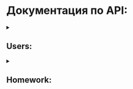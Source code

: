 
# Документация по API:
<details><summary><h2>Users:</h2></summary>
  
+ CodeConfirmationAPI:
  + Путь: ``api/v1/code_confirmation/`` 
  + Метод: ``POST``
  + Ограничение по доступности: ``нет``
  + Суть: получить код для входа в систему
  + Действие: отправляет запрос на сервер для создания записи в таблице ``SignIn``, данные в которой будут использованы при входе/регистрации
  + Параметры: 
    + ``api_key`` - ``str`` апи ключ 
    + ``telegram_id`` - ``int`` уникальный ``id`` пользователя в телеграм
    + ``confirmation_code`` - ``int`` 6и значный код идентификации, который был выдан пользователю
    + ``name`` - ``str``  текущее имя пользователя в Telegram
  + Возвращает:
    + ``HttpResponse``: ``Информация о пользователе {telegram_id} успешно внесена в таблицу SignIN``  
+ CreateUserAPI:
  + Путь: ``api/v1/create_user/`` 
  + Метод: ``POST``
  + Ограничение по доступности: ``нет``
  + Суть: создать аккаунт
  + Действие: отправляет запрос на сервер для создания записи в таблицах ``auth.user`` и ``users.user``
  + Параметры: 
    + ``api_key`` - ``str`` апи ключ 
    + ``telegram_id`` - ``int`` уникальный ``id`` пользователя в телеграм
    + ``name`` - ``str``  текущее имя пользователя в Telegram
    + ``grade`` - ``int`` номера класса
    + ``letter`` - ``str`` литера класса
    + ``group`` - ``int`` группа класса
  + Возвращает:
    + ``HttpResponse``:
      + ``Successful``
      + ``Пользователь уже существует``  
+ GetContactsAPI:  
  + Путь: ``api/v1/get_contacts/``  
  + Метод: ``POST``
  + Ограничение по доступности: ``нет``
  + Суть: получить текущие имя и фамилию пользователя
  + Действие: возвращает ``first_name`` и ``last_name`` указанного пользователя
  + Параметры: 
  + ``api_key`` - ``str`` апи ключ 
  + ``telegram_id`` - ``int`` уникальный ``id`` пользователя-отправителя в телеграм
  + Возвращает:
  + ``JSON``:  
  + ``first_name``: ``str``  
  + ``last_name``: ``str``  
  + ``POST``  
+ ChangeContactsAPI:  
  + Путь: ``api/v1/change_contacts/``   
  + Метод: ``POST``  
  + Ограничение по доступности: ``нет``
  + Суть: изменить имя и фамилию текущего пользователя
  + Действие: изменяет ``first_name`` и ``last_name`` указанного пользователя
  + Параметры: 
  + ``api_key`` - ``str`` апи ключ 
  + ``telegram_id`` - ``int`` уникальный ``id`` пользователя-отправителя в телеграм
  + ``first_name`` - ``str`` новое имя пользователя 
  + ``last_name`` - ``str`` новая фамилия пользователя
  + Возвращает:
  + ``HttpResponse``:
  + ``Successful``
+ ChangeGradeLetterAPI:
  + Путь: ``api/v1/change_grade_letter/`` 
  + Метод: ``POST``
  + Ограничение по доступности: ``user``/``superuser``
  + Суть: изменить класс/литеру
  + Действие: по запросу меняет данные о пользователе в таблице ``Users``
  + Параметры: 
    + ``api_key`` - ``str`` апи ключ 
    + ``telegram_id`` - ``int`` уникальный ``id`` пользователя-отправителя в телеграм
    + ``grade`` - ``int`` класс
    + ``letter`` - ``int`` литера
  + Возвращает:
      + ``HttpResponse``:
        + ``Successful``
+ GetChatModeAPI:
  + Путь: ``api/v1/get_chat_mode/`` 
  + Метод: ``POST``
  + Ограничение по доступности: ``нет``
  + Суть: получить текущее значение ``chatmode`` у пользователя
  + Действие: возвращает текущее значение ``chatmode``
  + Параметры: 
  + ``api_key`` - ``str`` апи ключ 
  + ``telegram_id`` - ``int`` уникальный ``id`` пользователя-отправителя в телеграм
  + Возвращает:
  + ``JSON``:  
    ``chat_mode`` - ``bool``  
+ ChangeChatModeAPI:
  + Путь: ``api/v1/change_chat_mode/`` 
  + Метод: ``POST``
  + Ограничение по доступности: ``нет``
  + Суть: изменить текущее значение ``chatmode`` у пользователя
  + Действие: отправляет запрос на изменение ``chatmode`` пользователя в таблице ``Users``
  + Параметры: 
  + ``api_key`` - ``str`` апи ключ 
  + ``telegram_id`` - ``int`` уникальный ``id`` пользователя-отправителя в телеграм
  + Возвращает:
  + ``JSON``:  
    ``chat_mode`` - ``bool``  
+ GetQuotesAPI:
  + Путь: ``api/v1/get_quotes_status/`` 
  + Метод: ``POST``
  + Ограничение по доступности: ``нет``
  + Суть: получить текущее значение ``show_quotes`` у пользователя
  + Действие: возвращает текущее значение ``show_quotes``
  + Параметры: 
  + ``api_key`` - ``str`` апи ключ 
  + ``telegram_id`` - ``int`` уникальный ``id`` пользователя-отправителя в телеграм
  + Возвращает:
  + ``JSON``:  
    ``quotes_status`` - ``bool``  
+ ChangeQuotesAPI:
  + Путь: ``api/v1/change_quotes/`` 
  + Метод: ``POST``
  + Ограничение по доступности: ``нет``
  + Суть: изменить текущее значение ``show_quotes`` у пользователя
  + Действие: отправляет запрос на изменение ``show_quotes`` пользователя в таблице ``Users``
  + Параметры: 
  + ``api_key`` - ``str`` апи ключ 
  + ``telegram_id`` - ``int`` уникальный ``id`` пользователя-отправителя в телеграм
  + Возвращает:
  + ``JSON``:  
    ``quotes_status`` - ``bool``  
+ ShowBecomeAdminAPI:
  + Путь: ``api/v1/show_become_admin/`` 
  + Метод: ``POST``
  + Ограничение по доступности: ``superuser``
  + Суть: получить все заявки на становление администратором
  + Действие: возвращает с сервера все заявки на становление администратором с таблички ``BecomeAdmin``
  + Параметры: 
  + ``api_key`` - ``str`` апи ключ 
  + ``telegram_id`` - ``int`` уникальный ``id`` пользователя в телеграм
  + Возвращает: 
    + ``JSON`` list of dictionaries with:  
    ``id``: ``int``,  
    ``grade``: ``int``,  
    ``letter``: ``"str"``,  
    ``group``: ``int``,  
    ``first_name``: ``"str"``,  
    ``last_name``: ``"str"``,  
    ``telegram_id``: ``int``  
+ BecomeAdminAPI:
  + Путь: ``api/v1/become_admin/`` 
  + Метод: ``POST``
  + Ограничение по доступности: ``нет``
  + Суть: отправить заявку на становление администратором
  + Действие: отправляет на сервер запрос, данные из которого записываются в табличку ``BecomeAdmin`` 
  + Параметры: 
  + ``api_key`` - апи ключ 
  + ``telegram_id`` - уникальный ``id`` пользователя в телеграм
  + Возвращает: 
    + ``HttpResponse``:
      + ``You are already admin``
      + ``You are superuser, damn``
      + ``Already have request``
      + ``Successful``
      + ``Wait pls``
+ AcceptDeclineBecomeAdminAPI:
  + Путь: ``api/v1/become_admin_accept_decline/`` 
  + Метод: ``POST``
  + Ограничение по доступности: ``superuser``
  + Суть: принять\отклонить заявку на администратора
  + Действие: меняет статус конкретного пользователя на администратора и/или удаляет запись на становление в таблице ``BecomeAdmin``
  + Параметры: 
    + ``api_key`` - ``str`` апи ключ 
    + ``telegram_id`` - ``int`` уникальный ``id`` пользователя-отправителя в телеграм
    + ``decision`` - ``accept``/``decline`` вердикт
  + Возвращает:
      + ``HttpResponse``:
        + ``Это кто? Я такого не знаю``
        + ``Successful accepted``
        + ``Successful declined``
+ IsUserInSystemAPI:
  + Путь: ``api/v1/is_user_in_system/`` 
  + Метод: ``POST``
  + Ограничение по доступности: ``нет``
  + Суть: узнать есть ли пользователь в системе
  + Действие: пытается получить пользователя по его ``telegram_id``
  + Параметры: 
    + ``api_key`` - ``str`` апи ключ  
    + ``telegram_id`` - ``int`` уникальный ``id`` пользователя-отправителя в телеграм  
  + Возвращает:  
      + ``HttpResponse``:  
        + ``True``/``False``  
+ GetAdminsAPI:
  + Путь: ``api/v1/get_admins/`` 
  + Метод: ``POST``
  + Ограничение по доступности: ``нет``
  + Суть: узнать кто в твоём классе админ
  + Действие: получает из ``Users`` данные о пользователях-администраторах
  + Параметры: 
    + ``api_key`` - ``str`` апи ключ  
    + ``telegram_id`` - ``int`` уникальный ``id`` пользователя-отправителя в телеграм 
  + Возвращает:  
      + ``JSON``:  
        + ``list`` of dictionaries with:  
      ``telegram_id`` - ``int``  
      ``group`` - ``int``  
      ``user``: {  
        ``first_name`` - ``str``  
        ``last_name`` - ``str``  
        }  
+ IsUserAdminAPI:
  + Путь: ``api/v1/is_user_admin/`` 
  + Метод: ``POST``
  + Ограничение по доступности: ``нет``
  + Суть: узнать права пользователя
  + Действие: получает из ``Users.user`` данные о статусе пользователя
  + Параметры: 
    + ``api_key`` - ``str`` апи ключ  
    + ``telegram_id`` - ``int`` уникальный ``id`` пользователя-отправителя в телеграм 
  + Возвращает:  
      + ``JSON``:   
      ``is_admin`` - ``bool``  
      ``is_superuser`` - ``bool``  
</details>
<details><summary><h2>Homework:</h2></summary>

+ GetLastHomeworkAllSubjectsAPI:
  + Путь: ``api/v1/get_last_homework_all_subjects/`` 
  + Метод: ``POST``
  + Ограничение по доступности: ``нет``
  + Суть: получить дз последнее по всем предметам
  + Действие: при запросе - возвращает по каждому из предметов последнее дз 
  + Параметры: 
    + ``api_key`` - ``str`` апи ключ 
    + ``telegram_id`` - ``int`` уникальный ``id`` пользователя-отправителя в телеграм
  + Возвращает:
      + ``JSON``:  
      ``subject``: {
        ``id``: ``int``,  
        ``description``: ``str``,  
        ``subject``: ``"str"``,  
        ``group``: ``int``,  
        ``created_at``: ``datetime``,  
        ``author``: ``str``,  
        ``images``: ``list``,   
        ``files``: ``list``,  
      }
+ GetOneSubjectAPI:
  + Путь: ``api/v1/get_homework_for_subject/`` 
  + Метод: ``POST``
  + Ограничение по доступности: ``нет``
  + Суть: получить дз последнее по конкретному предмету
  + Действие: возвращает последнее дз по отправленному в запросе предмету 
  + Параметры: 
    + ``api_key`` - ``str`` апи ключ 
    + ``telegram_id`` - ``int`` уникальный ``id`` пользователя-отправителя в телеграм
    + ``subject`` - ``str`` название запрашиваемого предмета  
    + ``use_abbreviation`` - ``bool`` send subject abbreviation instead of name (optional)  
  + Возвращает:
      + ``HttpResponse``:
        + ``Does not exist``
      + ``JSON``:
        ``id``: ``int``,  
        ``description``: ``str``,  
        ``subject``: ``"str"``,
        ``group``: ``int``,  
        ``created_at``: ``datetime``,
        ``author``: ``str``,  
        ``images``: ``list``,   
        ``files``: ``list``,  
+ GetAllHomeworkFromDateAPI:
  + Путь: ``api/v1/get_homework_from_date/`` 
  + Метод: ``POST``
  + Ограничение по доступности: ``нет``
  + Суть: получить дз за дату
  + Действие: возвращает все дз по отправленной в запросе дате 
  + Параметры: 
    + ``api_key`` - ``str`` апи ключ 
    + ``telegram_id`` - ``int`` уникальный ``id`` пользователя-отправителя в телеграм
    + ``date`` - ``datetime`` дата в формате ``yy.mm.dd``
  + Возвращает:
      + ``HttpResponse``:
        + ``Does not exist``
      + ``JSON``:  
      ``subject``: {
        ``id``: ``int``,  
        ``description``: ``str``,  
        ``subject``: ``"str"``,  
        ``group``: ``"int"``,  
        ``created_at``: ``datetime``,
        ``author``: ``str``,  
        ``images``: ``list``,   
        ``files``: ``list``,  
      }
+ GetHomeworkFromIdAPI:
  + Путь: ``api/v1/get_homework_from_id/`` 
  + Метод: ``POST``
  + Ограничение по доступности: ``нет``
  + Суть: получить дз последнее по его ``id``
  + Действие: возвращает дз с указанным ``id`` 
  + Параметры: 
    + ``api_key`` - ``str`` апи ключ 
    + ``telegram_id`` - ``int`` уникальный ``id`` пользователя-отправителя в телеграм
    + ``homework_id`` - ``int`` id домашки
  + Возвращает:
      + ``HttpResponse``:
        + ``Undefined``
        + ``Does not exist``
      + ``JSON``:    
        ``id``: ``int``,
        ``description``: ``str``,  
        ``subject``: ``"str"``,  
        ``group``: ``"int"``,  
        ``created_at``: ``datetime``,  
        ``author``: ``str``,  
        ``images``: ``list``,   
        ``files``: ``list``,  
+ GetTomorrowHomeworkAPI:
  + Путь: ``api/v1/get_tomorrow_homework/`` 
  + Метод: ``POST``
  + Ограничение по доступности: ``нет``
  + Суть: получить дз на следующий день
  + Действие: получает последнюю домашку по каждому предмету **завтра** (по расписанию)
  + Параметры: 
    + ``api_key`` - ``str`` апи ключ 
    + ``telegram_id`` - ``int`` уникальный ``id`` пользователя-отправителя в телеграм
    + ``homework_id`` - ``int`` id домашки
  + Возвращает:
      + ``JSON``:  
        ``lesson``: {  
          ``id``: ``int``,
          ``description``: ``str``,  
          ``subject``: ``"str"``,  
          ``group``: ``"int"``,  
          ``created_at``: ``datetime``,
          ``author``: ``str``,  
          ``images``: ``list``,   
          ``files``: ``list``,  
          ``data``: ``boolean``,  
        }  
+ AddHomeWorkAPI:
  + Путь: ``api/v1/add_homework/`` 
  + Метод: ``POST``
  + Ограничение по доступности: ``staff``/``superuser``
  + Суть: добавить дз
  + Действие: при запросе добавляет изображения, файлы в таблицы ``Images``, ``Files``. И создает с ними запись о домашнем задании в таблице ``Homework`` 
  + Параметры: 
    + ``api_key`` - ``str`` апи ключ 
    + ``telegram_id`` - ``int`` уникальный ``id`` пользователя-отправителя в телеграм
    + ``subject`` - ``str`` название предмета
    + ``description`` - ``str`` описание домашнего задания
    + ``images`` - ``list`` массив of ``str`` путей к изображениям 
    + ``files`` - ``list`` массив of ``str`` путей к файлам
  + Возвращает:
      + ``HttpResponse``:
        + ``Successful``
+ EditHomeworkDescriptionAPI:
  + Путь: ``api/v1/edit_homework_description/`` 
  + Метод: ``POST``
  + Ограничение по доступности: ``staff``/``superuser``
  + Суть: изменить описание у домашки
  + Действие: при запросе меняет запись о домашнем задании в таблице ``Homework`` 
  + Параметры: 
    + ``api_key`` - ``str`` апи ключ 
    + ``telegram_id`` - ``int`` уникальный ``id`` пользователя-отправителя в телеграм
    + ``homework_id`` - ``int`` id домашки
    + ``description`` - ``str`` описание домашнего задания
  + Возвращает:
      + ``HttpResponse``:
        + ``Does not exist`` 
        + ``Successful``
+ EditHomeworkImagesAPI:
  + Путь: ``api/v1/edit_homework_images/`` 
  + Метод: ``POST``
  + Ограничение по доступности: ``staff``/``superuser``
  + Суть: изменить изображения у домашки
  + Действие: при запросе меняет запись о домашнем задании в таблице ``Homework`` 
  + Параметры: 
    + ``api_key`` - ``str`` апи ключ 
    + ``telegram_id`` - ``int`` уникальный ``id`` пользователя-отправителя в телеграм
    + ``homework_id`` - ``int`` id домашки
    + ``"images"`` - ``list`` of ``str`` путей к изображениям
  + Возвращает:
      + ``HttpResponse``:
        + ``Does not exist`` 
        + ``Successful``
+ EditHomeworkFilesAPI:
  + Путь: ``api/v1/edit_homework_files/`` 
  + Метод: ``POST``
  + Ограничение по доступности: ``staff``/``superuser``
  + Суть: изменить файлы у домашки
  + Действие: при запросе меняет запись о домашнем задании в таблице ``Homework`` 
  + Параметры: 
    + ``api_key`` - ``str`` апи ключ 
    + ``telegram_id`` - ``int`` уникальный ``id`` пользователя-отправителя в телеграм
    + ``homework_id`` - ``int`` id домашки
    + ``"files"`` - ``list`` of ``str`` путей к файлам
  + Возвращает:
      + ``HttpResponse``:
        + ``Does not exist`` 
        + ``Successful``
+ DeleteHomeworkAPI:
  + Путь: ``api/v1/delete_homework/`` 
  + Метод: ``POST``
  + Ограничение по доступности: ``staff``/``superuser``
  + Суть: удалить дз по его ``id``
  + Действие: удаляет дз с указанным ``id`` 
  + Параметры: 
    + ``api_key`` - ``str`` апи ключ 
    + ``telegram_id`` - ``int`` уникальный ``id`` пользователя-отправителя в телеграм
    + ``homework_id`` - ``int`` id домашки
  + Возвращает:
      + ``HttpResponse``:
        + ``Does not exist``
        + ``Successful``
+ GetMailingAPI:
  + Путь: ``api/v1/get_mailing/`` 
  + Метод: ``POST``
  + Ограничение по доступности: ``зависящая``
  + Суть: получить все ``Mailing``'и
  + Действие: возвращает подходящие по уровню ``Mailing`` из: ``School``, ``Class``, ``Admin``
  + Параметры: 
    + ``api_key`` - ``str`` апи ключ 
    + ``telegram_id`` - ``int`` уникальный ``id`` пользователя-отправителя в телеграм
  + Возвращает:
      + ``JSON``:
      ``level``: {  
        ``id``: ``int``,  
        ``description``: ``str``,  
        ``subject``: ``"str"``,  
        ``group``: ``"int"``,  
        ``created_at``: ``datetime``,  
        ``author``: ``str``,  
        ``images``: ``list``,   
        ``files``: ``list``,  
      }
+ AddMailingAPI:
  + Путь: ``api/v1/add_mailing/`` 
  + Метод: ``POST``
  + Ограничение по доступности: ``зависящая``
  + Суть: добавить ``Mailing``'
  + Действие: добавляет ``Mailing`` в таблицу ``Homework`` с соответствующим уровнем
  + Параметры: 
    + ``api_key`` - ``str`` апи ключ 
    + ``telegram_id`` - ``int`` уникальный ``id`` пользователя-отправителя в телеграм
    + ``level`` - уровень оповещения ``school``/``admins``/``class``
    + ``description`` - описание оповещения
    + ``images`` - ``list`` of ``str`` путей к изображениям
    + ``files`` - ``list`` of ``str`` путей к файлам
  + Возвращает:
      + ``HttpResponse``:
        + ``Successful``
+ EditMailingAPI:
  + Путь: ``api/v1/edit_mailing/`` 
  + Метод: ``POST``
  + Ограничение по доступности: ``зависящая``
  + Суть: посмотреть какой ``Mailing`` будет изменен
  + Действие: возвращает ``Mailing`` по его ``homework_id``
  + Параметры: 
    + ``api_key`` - ``str`` апи ключ 
    + ``telegram_id`` - ``int`` уникальный ``id`` пользователя-отправителя в телеграм
    + ``homework_id`` - ``int`` id ``Mailing``'а
  + Возвращает:
      + ``HttpResponse``:
        + ``Does not exist``
      + ``JSON``:
        ``id``: ``int``,  
        ``grade``: ``int``,  
        ``letter``: ``"str"``,  
        ``description``: ``str``,  
        ``subject``: ``"str"``,  
        ``group``: ``"int"``,  
        ``created_at``: ``datetime``,  
        ``todo``: ``list``,  
        ``author``: ``str``,  
        ``images``: ``list``,   
        ``files``: ``list``,
+ EditMailingDescriptionAPI:
  + Путь: ``api/v1/edit_mailing_description/`` 
  + Метод: ``POST``
  + Ограничение по доступности: ``staff``/``superuser``
  + Суть: изменить описание у рассылки
  + Действие: при запросе меняет запись о рассылке в таблице ``Homework`` 
  + Параметры: 
    + ``api_key`` - ``str`` апи ключ 
    + ``telegram_id`` - ``int`` уникальный ``id`` пользователя-отправителя в телеграм
    + ``homework_id`` - ``int`` id рассылки
    + ``description`` - ``str`` описание домашнего задания
  + Возвращает:
      + ``HttpResponse``:
        + ``Does not exist`` 
        + ``Successful``
        + ``Error``
+ EditMailingImagesAPI:
  + Путь: ``api/v1/edit_mailing_images/`` 
  + Метод: ``POST``
  + Ограничение по доступности: ``staff``/``superuser``
  + Суть: изменить изображения у рассылки
  + Действие: при запросе меняет изображения связанные с указанной рассылкой 
  + Параметры: 
    + ``api_key`` - ``str`` апи ключ 
    + ``telegram_id`` - ``int`` уникальный ``id`` пользователя-отправителя в телеграм
    + ``homework_id`` - ``int`` id рассылки
    + ``"images"`` - ``list`` of ``str`` путей к изображениям
  + Возвращает:
      + ``HttpResponse``:
        + ``Does not exist`` 
        + ``Successful``
+ EditMailingFilesAPI:
  + Путь: ``api/v1/edit_mailing_files/`` 
  + Метод: ``POST``
  + Ограничение по доступности: ``staff``/``superuser``
  + Суть: изменить файлы у рассылки
  + Действие: при запросе меняет файлы связанные с указанной рассылкой 
  + Параметры: 
    + ``api_key`` - ``str`` апи ключ 
    + ``telegram_id`` - ``int`` уникальный ``id`` пользователя-отправителя в телеграм
    + ``homework_id`` - ``int`` id рассылки
    + ``"files"`` - ``list`` of ``str`` путей к файлам
  + Возвращает:
      + ``HttpResponse``:
        + ``Does not exist`` 
        + ``Successful``
+ DeleteMailingAPI:
  + Путь: ``api/v1/delete_mailing/`` 
  + Метод: ``POST``
  + Ограничение по доступности: ``staff``/``superuser``
  + Суть: удалить рассылку
  + Действие: удаляет запись о рассылке, а также все связанные изображения и файлы
  + Параметры: 
    + ``api_key`` - ``str`` апи ключ 
    + ``telegram_id`` - ``int`` уникальный ``id`` пользователя-отправителя в телеграм
    + ``homework_id`` - ``int`` id рассылки
  + Возвращает:
      + ``HttpResponse``:
        + ``Does not exist`` 
        + ``Successful``
+ TodoWorkAPI:
  + Путь: ``api/v1/change_todo/`` 
  + Метод: ``POST``
  + Ограничение по доступности: ``нет``
  + Суть: отметить домашнее задание выполненным/невыполненным
  + Действие: меняет у заданного домашнего задания значение ``is_done`` на обратное
  + Параметры: 
    + ``api_key`` - ``str`` апи ключ 
    + ``telegram_id`` - ``int`` уникальный ``id`` пользователя-отправителя в телеграм
    + ``homework_id`` - ``int`` id домашки
  + Возвращает:
      + ``HttpResponse``:
        + ``Successful``
+ GetTomorrowScheduleAPI:
  + Путь: ``api/v1/get_tomorrow_schedule/`` 
  + Метод: ``POST``
  + Ограничение по доступности: ``нет``
  + Суть: получить расписание на завтра
  + Действие: возвращает расписанию на завтрашнюю дату с метода в ``utils``
  + Параметры: 
    + ``api_key`` - ``str`` апи ключ 
    + ``telegram_id`` - ``int`` уникальный ``id`` пользователя-отправителя в телеграм
  + Возвращает:
      + ``JSON``:
        + ``list`` if ``dict`` with:  
          ``weekday`` - ``int``  
          ``lesson`` - ``int``  
          ``subject`` - ``str``  
+ DeleteOldHomeworkAPI:
  + Путь: ``api/v1/delete_old_homework/`` 
  + Метод: ``POST``
  + Ограничение по доступности: ``superuser``
  + Суть: удалить старое дз
  + Действие: удаляет все домашки и связанные с ними изображения и файлы, которым более 14 дней  
  + Параметры: 
    + ``api_key`` - ``str`` апи ключ 
    + ``telegram_id`` - ``int`` уникальный ``id`` пользователя-отправителя в телеграм
  + Возвращает:
      + ``HttpResponse``
        + ``Successful delete {todo_d_counter:int} Todo and {homework_d_counter:int} Homework rows``
+ AddScheduleAPI:
  + Путь: ``api/v1/add_schedule/`` 
  + Метод: ``POST``
  + Ограничение по доступности: ``superuser``
  + Суть: добавить расписание
  + Действие: добавляет в таблицу ``Schedule`` новую запись 
  + Параметры: 
    + ``api_key`` - ``str`` апи ключ 
    + ``telegram_id`` - ``int`` уникальный ``id`` пользователя-отправителя в телеграм
    + ``grade`` - ``int`` класс
    + ``letter`` - ``str`` литера
    + ``group`` - ``int`` группа
    + ``weekday`` - ``int`` день недели
    + ``lesson`` - ``int`` номер урока
    + ``subject`` - ``str`` аббревиатура предмета
  + Возвращает:
      + ``HttpResponse``
        + ``Successful``  
+ GetWeekSchedule:
  + Путь: ``api/v1/get_week_schedule/`` 
  + Метод: ``POST``
  + Ограничение по доступности: ``нет``
  + Суть: получить расписание на всю неделю
  + Действие: забирает с таблицы ``Schedule`` все подходящие  
  + Параметры: 
    + ``api_key`` - ``str`` апи ключ 
    + ``telegram_id`` - ``int`` уникальный ``id`` пользователя-отправителя в телеграм
  + Возвращает:
      + ``JSON``
        + ``list`` if ``dicts`` with:
          ``weekday`` - ``int`` день недели 
          ``lesson`` - ``int``  номер урока
          ``subject`` - ``str`` название предмета
+ GetUserSubjects:
  + Путь: ``api/v1/get_user_subjects/``   
  + Метод: ``POST``  
  + Ограничение по доступности: ``нет``    
  + Суть: получить все предметы пользователя  
  + Действие: забирает с ``homework.utils`` данные о предметах пользователя      
  + Параметры:   
    + ``api_key`` - ``str`` апи ключ   
    + ``telegram_id`` - ``int`` уникальный ``id`` пользователя-отправителя в телеграм
  + Возвращает:  
      + ``JSON``  
        + ``list`` with:  
          ``subject_name`` - ``str`` название предмет  
</details>
